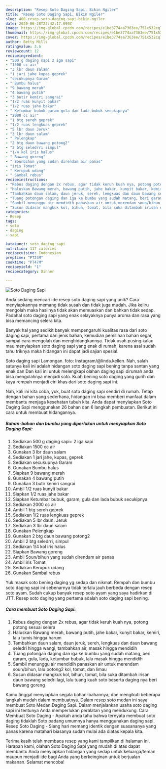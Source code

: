 ```yaml
---
description: "Resep Soto Daging Sapi, Bikin Ngiler"
title: "Resep Soto Daging Sapi, Bikin Ngiler"
slug: 400-resep-soto-daging-sapi-bikin-ngiler
date: 2020-06-28T22:42:17.099Z
image: https://img-global.cpcdn.com/recipes/e1be3774aa7363ee/751x532cq70/soto-daging-sapi-foto-resep-utama.jpg
thumbnail: https://img-global.cpcdn.com/recipes/e1be3774aa7363ee/751x532cq70/soto-daging-sapi-foto-resep-utama.jpg
cover: https://img-global.cpcdn.com/recipes/e1be3774aa7363ee/751x532cq70/soto-daging-sapi-foto-resep-utama.jpg
author: Betty Mills
ratingvalue: 3.6
reviewcount: 12
recipeingredient:
- "500 g daging sapi 2 iga sapi"
- "1500 cc air"
- "3 lbr daun salam"
- "1 jari jahe kupas geprek"
- "secukupnya Garam"
- " Bumbu halus"
- "9 bawang merah"
- "4 bawang putih"
- "3 butir kemiri sangrai"
- "1/2 ruas kunyit bakar"
- "1/2 ruas jahe bakar"
- " Ketumbar bubuk garam gula dan lada bubuk secukipnya"
- "2000 cc air"
- "1 btg sereh geprek"
- "1/2 ruas lengkuas geprek"
- "5 lbr daun Jeruk"
- "3 lbr daun salam"
- " Pelengkap"
- "2 btg daun bawang potong2"
- "2 btg seledrri simpul"
- "1/4 kol iris halus"
- " Bawang goreng"
- " Sounbihun yang sudah direndam air panas"
- "iris Tomat"
- " Kerupuk udang"
- " Sambal rebus"
recipeinstructions:
- "Rebus daging dengan 2x rebus, agar tidak keruh kuah nya, potong potong sesuai selera"
- "Haluskan Bawang merah, bawang putih, jahe bakar, kunyit bakar, kemiri, lalu tumis hingga harum"
- "Tambahkan daun salam, daun jeruk, sereh, lengkuas dan daun bawang seledri hingga wangi, tambahkan air, masak hingga mendidih"
- "Tuang potongan daging dan iga ke bumbu yang sudah matang, beri garam, gula, lada, ketumbar bubuk, lalu masak hingga mendidih"
- "Sambil menunggu air mendidih panaskan air untuk merendam soun/bihun, lalu potong2 kol, tomat, dan limau"
- "Susun didasar mangkuk kol, bihun, tomat, bila suka ditambah irisan daun bawang seledri lagi, lalu tuang kuah soto beserta daging nya beri bawang goreng"
categories:
- Resep
tags:
- soto
- daging
- sapi

katakunci: soto daging sapi 
nutrition: 117 calories
recipecuisine: Indonesian
preptime: "PT24M"
cooktime: "PT47M"
recipeyield: "1"
recipecategory: Dinner

---
```



![Soto Daging Sapi](https://img-global.cpcdn.com/recipes/e1be3774aa7363ee/751x532cq70/soto-daging-sapi-foto-resep-utama.jpg)

Anda sedang mencari ide resep soto daging sapi yang unik? Cara menyiapkannya memang tidak susah dan tidak juga mudah. Jika keliru mengolah maka hasilnya tidak akan memuaskan dan bahkan tidak sedap. Padahal soto daging sapi yang enak selayaknya punya aroma dan rasa yang bisa memancing selera kita.

Banyak hal yang sedikit banyak mempengaruhi kualitas rasa dari soto daging sapi, pertama dari jenis bahan, kemudian pemilihan bahan segar, sampai cara mengolah dan menghidangkannya. Tidak usah pusing kalau mau menyiapkan soto daging sapi yang enak di rumah, karena asal sudah tahu triknya maka hidangan ini dapat jadi sajian spesial.

Soto daging sapi Lamongan. foto: Instagram/@linda.kellen. Nah, salah satunya kali ini adalah hidangan soto daging sapi bening tanpa santan yang enak dan Dan kali ini untuk melengkapi olahan daging sapi dirumah anda bisa mengolahnya menjadi soto. Kuah bening soto daging yang gurih dan kaya rempah menjadi ciri khas dari soto daging sapi ini.


Nah, kali ini kita coba, yuk, buat soto daging sapi sendiri di rumah. Tetap dengan bahan yang sederhana, hidangan ini bisa memberi manfaat dalam membantu menjaga kesehatan tubuh kita. Anda dapat menyiapkan Soto Daging Sapi menggunakan 26 bahan dan 6 langkah pembuatan. Berikut ini cara untuk membuat hidangannya.

<!--inarticleads1-->

##### Bahan-bahan dan bumbu yang diperlukan untuk menyiapkan Soto Daging Sapi:

1. Sediakan 500 g daging sapi+ 2 iga sapi
1. Sediakan 1500 cc air
1. Gunakan 3 lbr daun salam
1. Sediakan 1 jari jahe, kupas, geprek
1. Sediakan secukupnya Garam
1. Gunakan  Bumbu halus
1. Siapkan 9 bawang merah
1. Gunakan 4 bawang putih
1. Gunakan 3 butir kemiri sangrai
1. Ambil 1/2 ruas kunyit bakar
1. Siapkan 1/2 ruas jahe bakar
1. Siapkan  Ketumbar bubuk, garam, gula dan lada bubuk secukipnya
1. Sediakan 2000 cc air
1. Ambil 1 btg sereh geprek
1. Sediakan 1/2 ruas lengkuas geprek
1. Sediakan 5 lbr daun. Jeruk
1. Sediakan 3 lbr daun salam
1. Gunakan  Pelengkap
1. Gunakan 2 btg daun bawang potong2
1. Ambil 2 btg seledrri, simpul
1. Sediakan 1/4 kol iris halus
1. Siapkan  Bawang goreng
1. Ambil  Soun/bihun yang sudah direndam air panas
1. Ambil iris Tomat
1. Sediakan  Kerupuk udang
1. Gunakan  Sambal rebus


Yuk masak soto bening daging yg sedap dan nikmat. Rempah dan bumbu soto daging sapi ini sebenarnya tidak terlalu jauh berbeda dengan resep soto ayam. Sudah cukup banyak resep soto ayam yang saya hadirkan di JTT. Resep soto daging yang pertama adalah soto daging sapi bening. 

<!--inarticleads2-->

##### Cara membuat Soto Daging Sapi:

1. Rebus daging dengan 2x rebus, agar tidak keruh kuah nya, potong potong sesuai selera
1. Haluskan Bawang merah, bawang putih, jahe bakar, kunyit bakar, kemiri, lalu tumis hingga harum
1. Tambahkan daun salam, daun jeruk, sereh, lengkuas dan daun bawang seledri hingga wangi, tambahkan air, masak hingga mendidih
1. Tuang potongan daging dan iga ke bumbu yang sudah matang, beri garam, gula, lada, ketumbar bubuk, lalu masak hingga mendidih
1. Sambil menunggu air mendidih panaskan air untuk merendam soun/bihun, lalu potong2 kol, tomat, dan limau
1. Susun didasar mangkuk kol, bihun, tomat, bila suka ditambah irisan daun bawang seledri lagi, lalu tuang kuah soto beserta daging nya beri bawang goreng


Kamu tinggal menyiapkan segala bahan-bahannya, dan mengikuti beberapa langkah mudah dalam membuatnya. Dalam resep soto medan ini saya membuat Soto Medan Daging Sapi. Dalam menjalankan usaha soto daging sapi ini tentunya Anda memperlukan peralatan yang mendukung. Cara Membuat Soto Daging - Apakah anda tahu bahwa ternyata membuat soto daging tidaklah Soto padang umumnya hanya menggunakan daging sapi. Resep Soto Daging - Siang hari memang identik dengan suasananya yang panas karena matahari biasanya sudah mulai ada diatas kepala kita. 

Terima kasih telah membaca resep yang kami tampilkan di halaman ini. Harapan kami, olahan Soto Daging Sapi yang mudah di atas dapat membantu Anda menyiapkan hidangan yang sedap untuk keluarga/teman maupun menjadi ide bagi Anda yang berkeinginan untuk berjualan makanan. Selamat mencoba!
